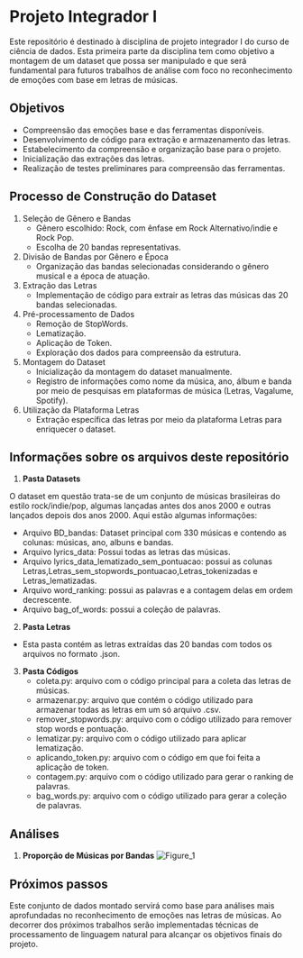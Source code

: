 # Projeto Integrador I
Este repositório é destinado à disciplina de projeto integrador I do curso de ciência de dados. Esta primeira parte da disciplina tem como objetivo a montagem de um dataset que possa ser manipulado e que será fundamental para futuros trabalhos de análise com foco no reconhecimento de emoções com base em letras de músicas. 
## Objetivos
* Compreensão das emoções base e das ferramentas disponíveis.
* Desenvolvimento de código para extração e armazenamento das letras.
* Estabelecimento da compreensão e organização base para o projeto.
* Inicialização das extrações das letras.
* Realização de testes preliminares para compreensão das ferramentas.
## Processo de Construção do Dataset
1. Seleção de Gênero e Bandas
   * Gênero escolhido: Rock, com ênfase em Rock Alternativo/indie e Rock Pop.
   * Escolha de 20 bandas representativas.
2. Divisão de Bandas por Gênero e Época
   * Organização das bandas selecionadas considerando o gênero musical e a época de atuação.
3. Extração das Letras
   * Implementação de código para extrair as letras das músicas das 20 bandas selecionadas.
4. Pré-processamento de Dados
   * Remoção de StopWords.
   * Lematização.
   * Aplicação de Token.
   * Exploração dos dados para compreensão da estrutura.
5. Montagem do Dataset
   * Inicialização da montagem do dataset manualmente.
   * Registro de informações como nome da música, ano, álbum e banda por meio de pesquisas em plataformas de música (Letras, Vagalume, Spotify).
6. Utilização da Plataforma Letras
   * Extração específica das letras por meio da plataforma Letras para enriquecer o dataset.
## Informações sobre os arquivos deste repositório
1. **Pasta Datasets** 

O dataset em questão trata-se de um conjunto de músicas brasileiras do estilo rock/indie/pop, algumas lançadas antes dos anos 2000 e outras lançados depois dos anos 2000. Aqui estão algumas informações:
* Arquivo BD_bandas: Dataset principal com 330 músicas e contendo as colunas: músicas, ano, albuns e bandas.
* Arquivo lyrics_data: Possui todas as letras das músicas.
* Arquivo lyrics_data_lematizado_sem_pontuacao: possui as colunas Letras,Letras_sem_stopwords_pontuacao,Letras_tokenizadas e Letras_lematizadas.
* Arquivo word_ranking: possui as palavras e a contagem delas em ordem decrescente.
* Arquivo bag_of_words: possui a coleção de palavras.
2. **Pasta Letras**
  * Esta pasta contém as letras extraídas das 20 bandas com todos os arquivos no formato .json.
3. **Pasta Códigos**
    * coleta.py: arquivo com o código principal para a coleta das letras de músicas.
    * armazenar.py: arquivo que contém o código utilizado para armazenar todas as letras em um só arquivo .csv.
    * remover_stopwords.py: arquivo com o código utilizado para remover stop words e pontuação.
    * lematizar.py: arquivo com o código utilizado para aplicar lematização.
    * aplicando_token.py: arquivo com o código em que foi feita a aplicação de token.
    * contagem.py: arquivo com o código utilizado para gerar o ranking de palavras.
    * bag_words.py: arquivo com o código utilizado para gerar a coleção de palavras.
## Análises
1. **Proporção de Músicas por Bandas**
   ![Figure_1](https://github.com/Sheldaa/Projeto-Integrador-I/assets/128556185/f8de284c-099a-4882-b746-d76402737c27)

## Próximos passos
Este conjunto de dados montado servirá como base para análises mais aprofundadas no reconhecimento de emoções nas letras de músicas. Ao decorrer dos próximos trabalhos serão implementadas técnicas de processamento de linguagem natural para alcançar os objetivos finais do projeto.


